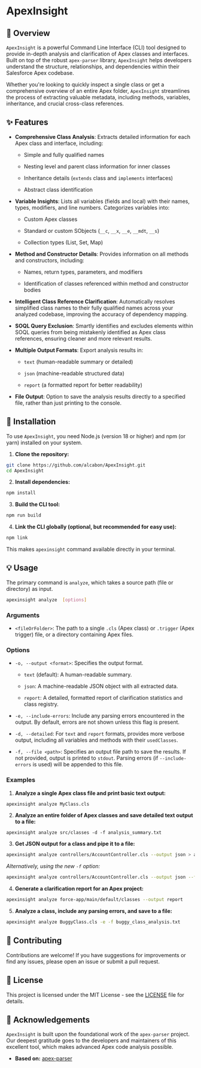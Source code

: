 # ApexInsight

## 📖 Overview

`ApexInsight` is a powerful Command Line Interface (CLI) tool designed to provide in-depth analysis and clarification of Apex classes and interfaces. Built on top of the robust `apex-parser` library, `ApexInsight` helps developers understand the structure, relationships, and dependencies within their Salesforce Apex codebase.

Whether you're looking to quickly inspect a single class or get a comprehensive overview of an entire Apex folder, `ApexInsight` streamlines the process of extracting valuable metadata, including methods, variables, inheritance, and crucial cross-class references.

## ✨ Features

* **Comprehensive Class Analysis**: Extracts detailed information for each Apex class and interface, including:

  * Simple and fully qualified names

  * Nesting level and parent class information for inner classes

  * Inheritance details (`extends` class and `implements` interfaces)

  * Abstract class identification

* **Variable Insights**: Lists all variables (fields and local) with their names, types, modifiers, and line numbers. Categorizes variables into:

  * Custom Apex classes

  * Standard or custom SObjects (`__c`, `__x`, `__e`, `__mdt`, `__s`)

  * Collection types (List, Set, Map)

* **Method and Constructor Details**: Provides information on all methods and constructors, including:

  * Names, return types, parameters, and modifiers

  * Identification of classes referenced within method and constructor bodies

* **Intelligent Class Reference Clarification**: Automatically resolves simplified class names to their fully qualified names across your analyzed codebase, improving the accuracy of dependency mapping.

* **SOQL Query Exclusion**: Smartly identifies and excludes elements within SOQL queries from being mistakenly identified as Apex class references, ensuring cleaner and more relevant results.

* **Multiple Output Formats**: Export analysis results in:

  * `text` (human-readable summary or detailed)

  * `json` (machine-readable structured data)

  * `report` (a formatted report for better readability)

* **File Output**: Option to save the analysis results directly to a specified file, rather than just printing to the console.

## 🚀 Installation

To use `ApexInsight`, you need Node.js (version 18 or higher) and npm (or yarn) installed on your system.

1. **Clone the repository:**

```bash
git clone https://github.com/alcabon/ApexInsight.git
cd ApexInsight
```

2. **Install dependencies:**

```bash
npm install
```

3. **Build the CLI tool:**

```bash
npm run build
```

4. **Link the CLI globally (optional, but recommended for easy use):**

```bash
npm link
```

This makes `apexinsight` command available directly in your terminal.

## 💡 Usage

The primary command is `analyze`, which takes a source path (file or directory) as input.

```bash
apexinsight analyze  [options]
```

### Arguments

* `<fileOrFolder>`: The path to a single `.cls` (Apex class) or `.trigger` (Apex trigger) file, or a directory containing Apex files.

### Options

* `-o, --output <format>`: Specifies the output format.

  * `text` (default): A human-readable summary.

  * `json`: A machine-readable JSON object with all extracted data.

  * `report`: A detailed, formatted report of clarification statistics and class registry.

* `-e, --include-errors`: Include any parsing errors encountered in the output. By default, errors are not shown unless this flag is present.

* `-d, --detailed`: For `text` and `report` formats, provides more verbose output, including all variables and methods with their `usedClasses`.

* `-f, --file <path>`: Specifies an output file path to save the results. If not provided, output is printed to `stdout`. Parsing errors (if `--include-errors` is used) will be appended to this file.

### Examples

1. **Analyze a single Apex class file and print basic text output:**

```bash
apexinsight analyze MyClass.cls
```

2. **Analyze an entire folder of Apex classes and save detailed text output to a file:**

```
apexinsight analyze src/classes -d -f analysis_summary.txt
```

3. **Get JSON output for a class and pipe it to a file:**

```bash
apexinsight analyze controllers/AccountController.cls --output json > account_controller.json
```

*Alternatively, using the new `-f` option:*

```bash
apexinsight analyze controllers/AccountController.cls --output json --file account_controller.json
```

4. **Generate a clarification report for an Apex project:**

```bash
apexinsight analyze force-app/main/default/classes --output report
```

5. **Analyze a class, include any parsing errors, and save to a file:**

```bash
apexinsight analyze BuggyClass.cls -e -f buggy_class_analysis.txt
```

## 🤝 Contributing

Contributions are welcome! If you have suggestions for improvements or find any issues, please open an issue or submit a pull request.

## 📄 License

This project is licensed under the MIT License - see the [LICENSE](LICENSE) file for details.

## 🙏 Acknowledgements

`ApexInsight` is built upon the foundational work of the `apex-parser` project. Our deepest gratitude goes to the developers and maintainers of this excellent tool, which makes advanced Apex code analysis possible.

* **Based on:** [apex-parser](https://github.com/apex-dev-tools/apex-parser)
